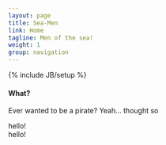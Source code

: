 ```yaml
---
layout: page
title: Sea-Men
link: Home
tagline: Men of the sea!
weight: 1
group: navigation
---
```

{% include JB/setup %}

<div class="row-fluid">

</div>

<div class="row-fluid">
  <div class="span4 text-center">
    <div class="well well-sm">
      <h4>What?</h4>
      <p>Ever wanted to be a pirate? Yeah... thought so</p>
    </div>
  </div>
  <div class="span4 text-center">
    <div class="well well-sm">hello!</div>
  </div>
  <div class="span4 text-center">
    <div class="well well-sm">hello!</div>
  </div>
</div>
